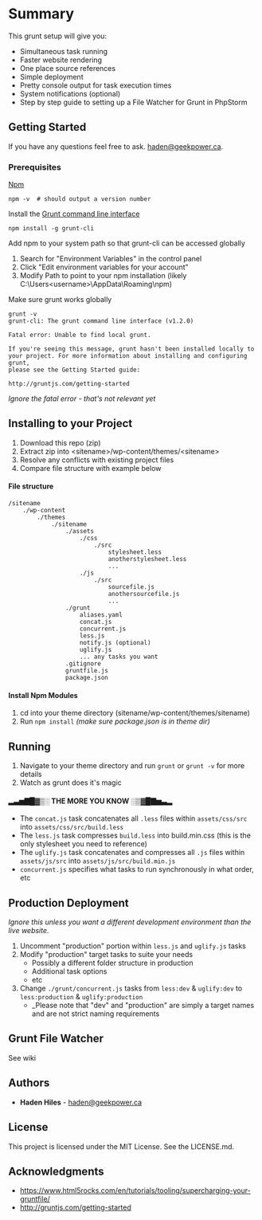 # Summary

This grunt setup will give you:

- Simultaneous task running
- Faster website rendering
- One place source references
- Simple deployment
- Pretty console output for task execution times
- System notifications (optional)
- Step by step guide to setting up a File Watcher for Grunt in PhpStorm

## Getting Started

If you have any questions feel free to ask. [haden@geekpower.ca](mailto:haden@geekpower.ca).

### Prerequisites

[Npm](https://nodejs.org/en/download/)

```
npm -v  # should output a version number
```

Install the [Grunt command line interface](http://gruntjs.com/getting-started)

```
npm install -g grunt-cli
```

Add npm to your system path so that grunt-cli can be accessed globally

1. Search for "Environment Variables" in the control panel
2. Click "Edit environment variables for your account"
3. Modify Path to point to your npm installation (likely C:\Users\<username>\AppData\Roaming\npm)

Make sure grunt works globally

```
grunt -v
grunt-cli: The grunt command line interface (v1.2.0)

Fatal error: Unable to find local grunt.

If you're seeing this message, grunt hasn't been installed locally to
your project. For more information about installing and configuring grunt,
please see the Getting Started guide:

http://gruntjs.com/getting-started
```

_Ignore the fatal error - that's not relevant yet_

## Installing to your Project

1. Download this repo (zip)
2. Extract zip into \<sitename>/wp-content/themes/\<sitename>
3. Resolve any conflicts with existing project files
4. Compare file structure with example below

#### File structure

```
/sitename
    ./wp-content
        ./themes
            ./sitename
                ./assets
                    ./css
                        ./src
                            stylesheet.less
                            anotherstylesheet.less
                            ...
                    ./js
                        ./src
                            sourcefile.js
                            anothersourcefile.js
                            ...
                ./grunt
                    aliases.yaml
                    concat.js
                    concurrent.js
                    less.js
                    notify.js (optional)
                    uglify.js
                    ... any tasks you want
                .gitignore
                gruntfile.js
                package.json
```

#### Install Npm Modules
1. cd into your theme directory (sitename/wp-content/themes/sitename)
2. Run `npm install` _(make sure package.json is in theme dir)_

## Running

1. Navigate to your theme directory and run `grunt` or `grunt -v` for more details
2. Watch as grunt does it's magic

#### ▂▃▅▇█▓▒░ THE MORE YOU KNOW ░▒▓█▇▅▃▂

- The `concat.js` task concatenates all `.less` files within `assets/css/src` into `assets/css/src/build.less`
- The `less.js` task compresses `build.less` into build.min.css (this is the only stylesheet you need to reference)
- The `uglify.js` task concatenates and compresses all `.js` files within `assets/js/src` into `assets/js/src/build.min.js`
- `concurrent.js` specifies what tasks to run synchronously in what order, etc

## Production Deployment

_Ignore this unless you want a different development environment than the live website._

1. Uncomment "production" portion within `less.js` and `uglify.js` tasks
2. Modify "production" target tasks to suite your needs
    * Possibly a different folder structure in production
    * Additional task options
    * etc
3. Change `./grunt/concurrent.js` tasks from `less:dev` & `uglify:dev` to `less:production` & `uglify:production`
    * _Please note that "dev" and "production" are simply a target names and are not strict naming requirements

## Grunt File Watcher
See wiki

## Authors

* **Haden Hiles** - [haden@geekpower.ca](mailto:haden@geekpower.ca)

## License

This project is licensed under the MIT License. See the LICENSE.md.

## Acknowledgments

* https://www.html5rocks.com/en/tutorials/tooling/supercharging-your-gruntfile/
* http://gruntjs.com/getting-started
